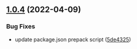 ## [1.0.4](https://github.com/alexnitta/faunauth/compare/v1.0.3...v1.0.4) (2022-04-09)


### Bug Fixes

* update package.json prepack script ([5de4325](https://github.com/alexnitta/faunauth/commit/5de432508943dff9f42a991f77117e2397f77a38))
